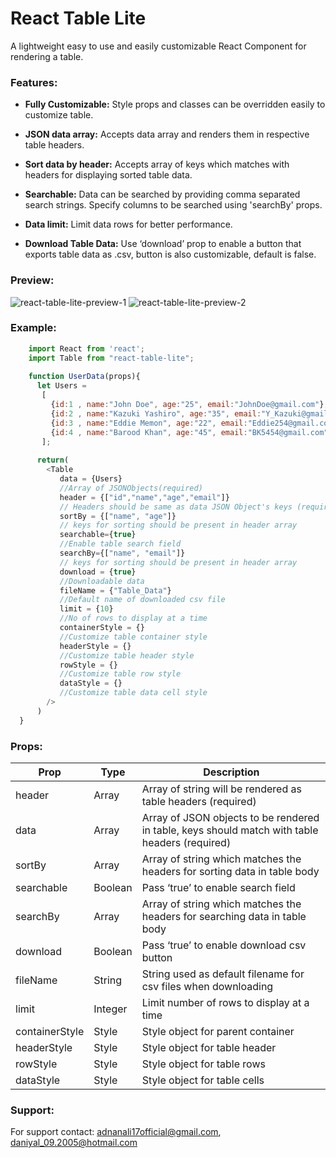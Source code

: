# React Table Lite

A lightweight easy to use and easily customizable React Component for rendering a table.

### Features:

 - **Fully Customizable:**
    Style props and classes can be overridden easily to customize table.

 - **JSON data array:**
    Accepts data array and renders them in respective table headers.
    
 - **Sort data by header:**
    Accepts array of keys which matches with headers for displaying sorted table data.    

 - **Searchable:**
    Data can be searched by providing comma separated search strings. Specify columns to be searched using 'searchBy' props. 

 - **Data limit:**
    Limit data rows for better performance.

 - **Download Table Data:**
    Use ‘download’ prop to enable a button that exports table data as .csv, button is also customizable, default is false.

### Preview:  

 <img src="https://1hvwng.dm.files.1drv.com/y4mKkLste69u9HLEPbqBxtQiSohJoLUeaOFHSqACla5g2p89YcZ1iRhIuO2Rtxcg1G27Cjg9xk3trgYpNwHvPul3683kDwtSFFb-rxEChStH-Q97DmH5KaJXEP-CWFkbnVzKNAzbXWPX8OzZ18Y4YBRmmRjxXtA_ggQHnh1jMXBfNZZLUsIcwIr06YnIveG_GOHN3bmvPm8N16eJFxhC_VICw?width=1439&height=429&cropmode=none" alt="react-table-lite-preview-1"/>

 <img src="https://1hvd5q.dm.files.1drv.com/y4mhsGw04CX8hM6U-ycjujPo-ynxHPAbYkKXVGPigUJB2p1pjEjsndkwa1_CTk1xWBNUQosSVmTRBusy-D4rkkqOtAmi-hlkB42E5pD7reDyAdS_xK2tSMh779zbNxAXy2ItG1pWA-2LiON-89-f4DdyhwfbdS3tW0biIO9f_xXu_iYacUy3gvhr8MA72aLiclqxUP6DQ7H65AvSYylUGzfDA?width=1439&height=344&cropmode=none" alt="react-table-lite-preview-2" />

### Example:
```js  
    import React from 'react';
    import Table from "react-table-lite";
    
    function UserData(props){
      let Users = 
       [
         {id:1 , name:"John Doe", age:"25", email:"JohnDoe@gmail.com"},
         {id:2 , name:"Kazuki Yashiro", age:"35", email:"Y_Kazuki@gmail.com"},
         {id:3 , name:"Eddie Memon", age:"22", email:"Eddie254@gmail.com"},
         {id:4 , name:"Barood Khan", age:"45", email:"BK5454@gmail.com"},
       ];
	
      return(
        <Table
           data = {Users}		
           //Array of JSONObjects(required)
           header = {["id","name","age","email"]}  
           // Headers should be same as data JSON Object's keys (required)
           sortBy = {["name", "age"]}
           // keys for sorting should be present in header array
           searchable={true}
           //Enable table search field
           searchBy={["name", "email"]}
           // keys for sorting should be present in header array
           download = {true}
           //Downloadable data 
           fileName = {"Table_Data"}
           //Default name of downloaded csv file            
           limit = {10}
           //No of rows to display at a time
           containerStyle = {}
           //Customize table container style           
           headerStyle = {}
           //Customize table header style
           rowStyle = {}
           //Customize table row style
           dataStyle = {}
           //Customize table data cell style
        />
      )
  }
```
### Props:
Prop | Type | Description
---- | ---- | ----
header      | Array | Array of string will be rendered as table headers (required)|
data        | Array | Array of JSON objects to be rendered in table, keys should match with table headers (required)|
sortBy      | Array | Array of string which matches the headers for sorting data in table body |
searchable  | Boolean | Pass ‘true’ to enable search field |
searchBy    | Array | Array of string which matches the headers for searching data in table body |
download    | Boolean | Pass ‘true’ to enable download csv button |
fileName    | String | String used as default filename for csv files when downloading 
limit       | Integer | Limit number of rows to display at a time
containerStyle | Style  | Style object for parent container
headerStyle | Style  | Style object for table header
rowStyle    | Style  | Style object for table rows
dataStyle   | Style  | Style object for table cells
 

### Support:  
For support contact: adnanali17official@gmail.com, daniyal_09.2005@hotmail.com
